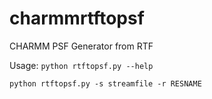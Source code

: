 # charmmrtftopsf
CHARMM PSF Generator from RTF

Usage:
```python rtftopsf.py --help```

```python rtftopsf.py -s streamfile -r RESNAME```
